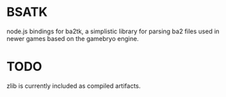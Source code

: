 # BSATK

node.js bindings for ba2tk, a simplistic library for parsing ba2 files used in newer games based on the gamebryo engine.

# TODO

zlib is currently included as compiled artifacts.
